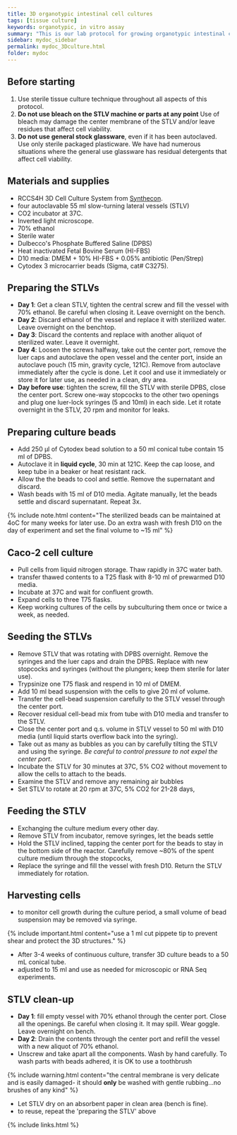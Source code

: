 ```yaml
---
title: 3D organotypic intestinal cell cultures
tags: [tissue culture]
keywords: organotypic, in vitro assay
summary: "This is our lab protocol for growing organotypic intestinal cultures using Slow Turning Lateral Vessels (STLV).  The protocol was adapted from [this JOVE video protocol](https://www.jove.com/video/3367/rotating-cell-culture-systems-for-human-cell-culture-human) and from published work from the laboratory of [Carolyn Coyne](http://www.mmg.pitt.edu/person/carolyn-coyne), particularly [this 2015 mSphere paper](http://msphere.asm.org/content/1/1/e00030-15)"
sidebar: mydoc_sidebar
permalink: mydoc_3Dculture.html
folder: mydoc
---
```


## Before starting

1. Use sterile tissue culture technique throughout all aspects of this protocol. 
2. **Do not use bleach on the STLV machine or parts at any point** Use of bleach may damage the center membrane of the STLV and/or leave residues that affect cell viability.
3. **Do not use general stock glassware**, even if it has been autoclaved. Use only sterile packaged plasticware.  We have had numerous situations where the general use glassware has residual detergents that affect cell viability.


## Materials and supplies

* RCCS4H 3D Cell Culture System from [Synthecon](http://synthecon.com/pages/home.asp).
* four autoclavable 55 ml slow-turning lateral vessels (STLV)
* CO2 incubator at 37C.
* Inverted light microscope.
* 70% ethanol
* Sterile water
* Dulbecco's Phosphate Buffered Saline (DPBS)
* Heat inactivated Fetal Bovine Serum (HI-FBS)
* D10 media: DMEM + 10% HI-FBS + 0.05% antibiotic (Pen/Strep)
* Cytodex 3 microcarrier beads (Sigma, cat# C3275).  


## Preparing the STLVs

* **Day 1**: Get a clean STLV, tighten the central screw and fill the vessel with 70% ethanol. Be careful when closing it. Leave overnight on the bench.
* **Day 2**: Discard ethanol of the vessel and replace it with sterilized water. Leave overnight on the benchtop.
* **Day 3**: Discard the contents and replace with another aliquot of sterilized water. Leave it overnight.
* **Day 4**: Loosen the screws halfway, take out the center port, remove the luer caps and autoclave the open vessel and the center port, inside an autoclave pouch (15 min, gravity cycle, 121C). Remove from autoclave immediately after the cycle is done. Let it cool and use it immediately or store it for later use, as needed in a clean, dry area. 
* **Day before use**: tighten the screw, fill the STLV with sterile DPBS, close the center port. Screw one-way stopcocks to the other two openings and plug one luer-lock syringes (5 and 10ml) in each side. Let it rotate overnight in the STLV, 20 rpm and monitor for leaks. 

## Preparing culture beads

* Add 250 μl of Cytodex bead solution to a 50 ml conical tube contain 15 ml of DPBS. 
* Autoclave it in **liquid cycle**, 30 min at 121C.  Keep the cap loose, and keep tube in a beaker or heat resistant rack.
* Allow the the beads to cool and settle. Remove the supernatant and discard.
* Wash beads with 15 ml of  D10 media.  Agitate manually, let the beads settle and discard supernatant. Repeat 3x. 

{% include note.html content="The sterilized beads can be maintained at 4oC for many weeks for later use. Do an extra wash with fresh D10 on the day of experiment and set the final volume to ~15 ml" %}

## Caco-2 cell culture
* Pull cells from liquid nitrogen storage.  Thaw rapidly in 37C water bath. 
* transfer thawed contents to a T25 flask with 8-10 ml of prewarmed D10 media.
* Incubate at 37C and wait for confluent growth.
* Expand cells to three T75 flasks. 
* Keep working cultures of the cells by subculturing them once or twice a week, as needed.

## Seeding the STLVs
* Remove STLV that was rotating with DPBS overnight.  Remove the syringes and the luer caps and drain the DPBS. Replace with new stopcocks and syringes (without the plungers; keep them sterile for later use).
* Trypsinize one T75 flask and respend in 10 ml of DMEM. 
* Add 10 ml bead suspension with the cells to give 20 ml of volume. 
* Transfer the cell-bead suspension carefully to the STLV vessel through the center port. 
* Recover residual cell-bead mix from tube with D10 media and transfer to the STLV.
* Close the center port and q.s. volume in STLV vessel to 50 ml with D10 media (until liquid starts overflow back into the syring). 
* Take out as many as bubbles as you can by carefully tilting the STLV and using the syringe. *Be careful to control pressure to not expel the center port*. 
* Incubate the STLV for 30 minutes at 37C, 5% CO2 without movement to allow the cells to attach to the beads. 
* Examine the STLV and remove any remaining air bubbles
* Set STLV to rotate at 20 rpm at 37C, 5% CO2 for 21-28 days, 

## Feeding the STLV
* Exchanging the culture medium every other day. 
* Remove STLV from incubator, remove syringes, let the beads settle
* Hold the STLV inclined, tapping the center port for the beads to stay in the bottom side of the reactor. Carefully remove ~80% of the spent culture medium through the stopcocks, 
* Replace the syringe and fill the vessel with fresh D10.  Return the STLV immediately for rotation. 

## Harvesting cells
* to monitor cell growth during the culture period, a small volume of bead suspension may be removed via syringe.

{% include important.html content="use a 1 ml cut pippete tip to prevent shear and protect the 3D structures." %}

* After 3-4 weeks of continuous culture, transfer 3D culture beads to a 50 mL conical tube.
* adjusted to 15 ml and use as needed for microscopic or RNA Seq experiments.

## STLV clean-up

* **Day 1**: fill empty vessel with 70% ethanol through the center port. Close all the openings. Be careful when closing it. It may spill. Wear goggle. Leave overnight on bench.
* **Day 2**: Drain the contents through the center port and refill the vessel with a new aliquot of 70% ethanol.
* Unscrew and take apart all the components. Wash by hand carefully. To wash parts with beads adhered, it is OK to use a toothbrush 

{% include warning.html content="the central membrane is very delicate and is easily damaged- it should **only** be washed with gentle rubbing...no brushes of any kind" %}

* Let STLV dry on an absorbent paper in clean area (bench is fine). 
* to reuse, repeat the 'preparing the STLV' above


{% include links.html %}
